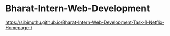 # Bharat-Intern-Web-Development

https://sibimuthu.github.io/Bharat-Intern-Web-Development-Task-1-Netflix-Homepage-/
